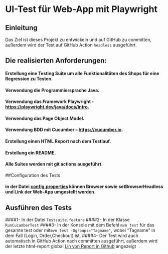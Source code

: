 # UI-Test für Web-App mit Playwright

## Einleitung
Das Ziel ist dieses Projekt zu entwickeln und auf GitHub zu committen,
außerdem wird der Test auf GitHub Action `headless` ausgeführt.
## Die realisierten Anforderungen:
####  Erstellung eine Testing Suite um alle Funktionalitäten des Shops für eine Regression zu Testen.
####  Verwendung die Programmiersprache Java.
####  Verwendung das Framework Playwright - https://playwright.dev/java/docs/intro.
####  Verwendung das Page Object Model.
####  Verwendung BDD mit Cucumber – https://cucumber.io.
####  Erstellung einen HTML Report nach dem Testlauf.
####  Erstellung ein README.
#### Alle Suites werden mit git actions ausgeführt.




##Configuration des Tests
#### in der Datei [config.properties](src/test/resources/config.properties) können Browser sowie setBrowserHeadless und Link der Web-App umgestellt werden.

## Ausführen des Tests
####1- In der Datei `Testsuite.feature`
####2- In der Klasse `RunCucumberTest`
####3- In der Konsole mit dem Befehl `mvn test` für das gesamte test oder mit`mvn test -Dgroups="Tagname"`, wobei "Tagname" in dem Fall (Login, Order,Checkout) ist.
####4- Der Test wird auch automatisch in GitHub Action nach committen ausgeführt, außerdem wird der letzte html-report global [Lin von Report in Github](https://hasan93it.github.io/Playwright_UI_Test/reports/cucumber/report.html) angezeigt  
